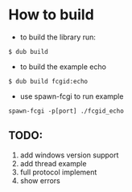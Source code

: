 How to build
=================

* to build the library run:

```shell
$ dub build
```

* to build the example echo
```shell
$ dub build fcgid:echo 
```

* use spawn-fcgi to run example
```shell
spawn-fcgi -p[port] ./fcgid_echo
```

TODO:
-----------------
1. add windows version support
2. add thread example
3. full protocol implement
3. show errors
